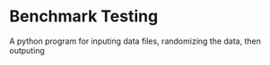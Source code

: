 # Benchmark Testing
A python program for inputing data files, randomizing the data, then outputing 
